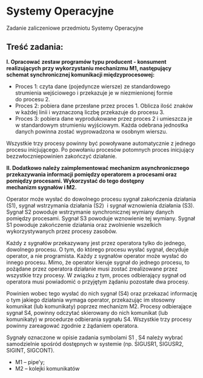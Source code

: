 Systemy Operacyjne
=================

Zadanie zaliczeniowe przedmiotu Systemy Operacyjne

## Treść zadania:
**I. Opracować zestaw programów typu producent - konsument realizujących przy wykorzystaniu mechanizmu M1, następujący schemat synchronicznej komunikacji międzyprocesowej:**

* Proces 1: czyta dane (pojedyncze wiersze) ze standardowego strumienia wejściowego i przekazuje je w niezmienionej formie do procesu 2.
* Proces 2: pobiera dane przesłane przez proces 1. Oblicza ilość znaków w każdej linii i wyznaczoną liczbę przekazuje do procesu 3.
* Proces 3: pobiera dane wyprodukowane przez proces 2 i umieszcza je w standardowym strumieniu wyjściowym. Każda odebrana jednostka danych powinna zostać wyprowadzona w osobnym wierszu.

Wszystkie trzy procesy powinny być powoływane automatycznie z jednego procesu inicjującego. Po powołaniu procesów potomnych proces inicjujący bezzwłoczniepowinien zakończyć działanie.

**II. Dodatkowo należy zaimplementować mechanizm asynchronicznego przekazywania informacji pomiędzy operatorem a procesami oraz pomiędzy procesami. Wykorzystać do tego dostępny mechanizm sygnałów i M2.**

Operator może wysłać do dowolnego procesu sygnał zakończenia działania (S1), sygnał wstrzymania działania (S2) 
i sygnał wznowienia działania (S3). Sygnał S2 powoduje wstrzymanie synchronicznej wymiany danych pomiędzy procesami. Sygnał S3 powoduje wznowienie tej wymiany. Sygnał S1 powoduje zakończenie działania oraz zwolnienie wszelkich wykorzystywanych przez procesy zasobów.

Każdy z sygnałów przekazywany jest przez operatora tylko do jednego, dowolnego procesu. O tym, do którego procesu wysłać sygnał, decyduje operator, a nie programista. Każdy z sygnałów operator może wysłać do innego procesu. Mimo, że operator kieruje sygnał do jednego procesu, to pożądane przez operatora działanie musi zostać zrealizowane przez wszystkie trzy procesy. W związku z tym, proces odbierający sygnał od operatora musi powiadomić o przyjętym żądaniu pozostałe dwa procesy.

Powinien wobec tego wysłać do nich sygnał (S4) oraz przekazać informację o tym jakiego działania wymaga operator, przekazując im stosowny komunikat (lub komunikaty) poprzez mechanizm M2. Procesy odbierające sygnał S4, powinny odczytać skierowany do nich komunikat (lub komunikaty) w procedurze odbierania sygnału S4. Wszystkie trzy procesy powinny zareagować zgodnie z żądaniem operatora.

Sygnały oznaczone w opisie zadania symbolami S1 ¸ S4 należy wybrać samodzielnie spośród dostępnych w systemie
(np. SIGUSR1, SIGUSR2, SIGINT, SIGCONT).
 
* M1 – pipe’y;
* M2 – kolejki komunikatów

